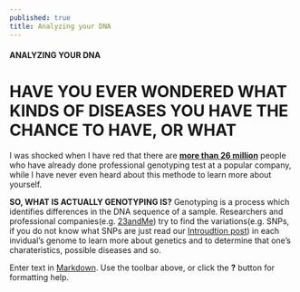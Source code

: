```yaml
---
published: true
title: Analyzing your DNA
---
```

#### ANALYZING YOUR DNA

# HAVE YOU EVER WONDERED WHAT KINDS OF DISEASES YOU HAVE THE CHANCE TO HAVE, OR WHAT 

I was shocked when I have red that there are [**more than 26 million**](https://www.technologyreview.com/s/612880/more-than-26-million-people-have-taken-an-at-home-ancestry-test/) people who have already done professional genotyping test at a popular company, while I have never even heard about this methode to learn more about yourself.

**SO, WHAT IS ACTUALLY GENOTYPING IS?**
Genotyping is a process which identifies differences in the DNA sequence of a sample. Researchers and professional companies(e.g. [23andMe](https://www.23andme.com/)) try to find the variations(e.g. SNPs, if you do not know what SNPs are just read our [Introudtion post](https://juliaht.github.io/myDNA//introduction)) in each invidual’s genome to learn more about genetics and to determine that one’s charateristics, possible diseases and so. 



Enter text in [Markdown](http://daringfireball.net/projects/markdown/). Use the toolbar above, or click the **?** button for formatting help.
